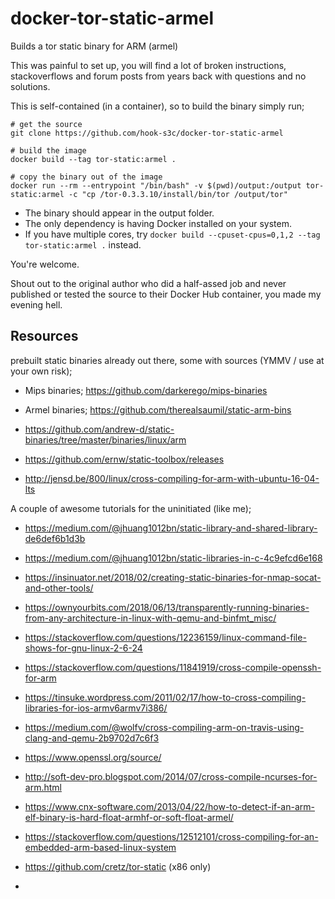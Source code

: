 # docker-tor-static-armel
Builds a tor static binary for ARM (armel)

This was painful to set up, you will find a lot of broken instructions, stackoverflows and forum posts from years back with questions and no solutions.

This is self-contained (in a container), so to build the binary simply run;


```
# get the source
git clone https://github.com/hook-s3c/docker-tor-static-armel

# build the image
docker build --tag tor-static:armel .

# copy the binary out of the image 
docker run --rm --entrypoint "/bin/bash" -v $(pwd)/output:/output tor-static:armel -c "cp /tor-0.3.3.10/install/bin/tor /output/tor"

```

- The binary should appear in the output folder.
- The only dependency is having Docker installed on your system.
- If you have multiple cores, try `docker build --cpuset-cpus=0,1,2 --tag tor-static:armel .` instead.

You're welcome.

Shout out to the original author who did a half-assed job and never published or tested the source to their Docker Hub container, you made my evening hell.


## Resources


prebuilt static binaries already out there, some with sources (YMMV / use at your own risk);
- Mips binaries; https://github.com/darkerego/mips-binaries
- Armel binaries; https://github.com/therealsaumil/static-arm-bins
- https://github.com/andrew-d/static-binaries/tree/master/binaries/linux/arm
- https://github.com/ernw/static-toolbox/releases

- http://jensd.be/800/linux/cross-compiling-for-arm-with-ubuntu-16-04-lts

A couple of awesome tutorials for the uninitiated (like me);
- https://medium.com/@jhuang1012bn/static-library-and-shared-library-de6def6b1d3b
- https://medium.com/@jhuang1012bn/static-libraries-in-c-4c9efcd6e168 

- https://insinuator.net/2018/02/creating-static-binaries-for-nmap-socat-and-other-tools/
- https://ownyourbits.com/2018/06/13/transparently-running-binaries-from-any-architecture-in-linux-with-qemu-and-binfmt_misc/


- https://stackoverflow.com/questions/12236159/linux-command-file-shows-for-gnu-linux-2-6-24
- https://stackoverflow.com/questions/11841919/cross-compile-openssh-for-arm
- https://tinsuke.wordpress.com/2011/02/17/how-to-cross-compiling-libraries-for-ios-armv6armv7i386/
- https://medium.com/@wolfv/cross-compiling-arm-on-travis-using-clang-and-qemu-2b9702d7c6f3
- https://www.openssl.org/source/
- http://soft-dev-pro.blogspot.com/2014/07/cross-compile-ncurses-for-arm.html
- https://www.cnx-software.com/2013/04/22/how-to-detect-if-an-arm-elf-binary-is-hard-float-armhf-or-soft-float-armel/
-  https://stackoverflow.com/questions/12512101/cross-compiling-for-an-embedded-arm-based-linux-system
- https://github.com/cretz/tor-static (x86 only)
-  

